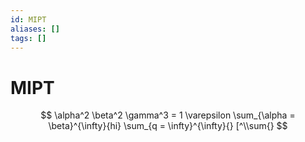 ```yaml
---
id: MIPT
aliases: []
tags: []
---
```


# MIPT

$$
\alpha^2 \beta^2 \gamma^3 = 1 \varepsilon
\sum_{\alpha = \beta}^{\infty}{hi}
\sum_{q = \infty}^{\infty}{}
[^\\sum{}
$$
